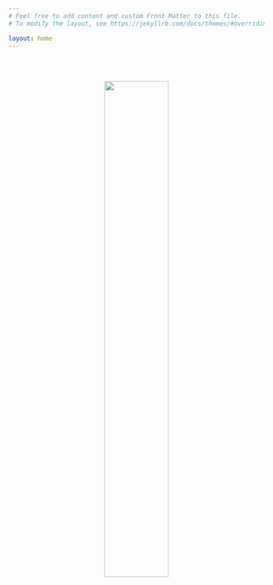 ```yaml
---
# Feel free to add content and custom Front Matter to this file.
# To modify the layout, see https://jekyllrb.com/docs/themes/#overriding-theme-defaults

layout: home
---
```


<br/><br/>
<center>
    <img src="/docs/assets/images/Kamienski_Emily_PhD_02.jpg" style="width:50%;"/>
</center>
<span style="font-size:medium;">
